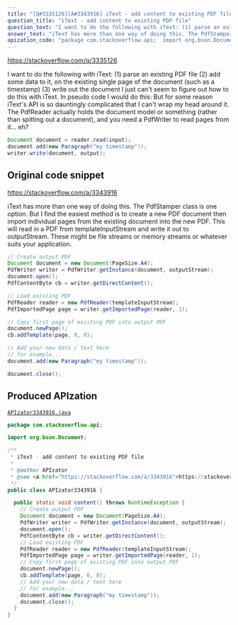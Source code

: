 ```yaml
---
title: "[Q#3335126][A#3343916] iText - add content to existing PDF file"
question_title: "iText - add content to existing PDF file"
question_text: "I want to do the following with iText: (1) parse an existing PDF file (2) add some data to it, on the existing single page of the document (such as a timestamp) (3) write out the document I just can't seem to figure out how to do this with iText. In pseudo code I would do this: But for some reason iText's API is so dauntingly complicated that I can't wrap my head around it. The PdfReader actually holds the document model or something (rather than spitting out a document), and you need a PdfWriter to read pages from it... eh?"
answer_text: "iText has more than one way of doing this. The PdfStamper class is one option. But I find the easiest method is to create a new PDF document then import individual pages from the existing document into the new PDF. This will read in a PDF from templateInputStream and write it out to outputStream. These might be file streams or memory streams or whatever suits your application."
apization_code: "package com.stackoverflow.api;  import org.bson.Document;  /**  * iText - add content to existing PDF file  *  * @author APIzator  * @see <a href=\"https://stackoverflow.com/a/3343916\">https://stackoverflow.com/a/3343916</a>  */ public class APIzator3343916 {    public static void content() throws RuntimeException {     // Create output PDF     Document document = new Document(PageSize.A4);     PdfWriter writer = PdfWriter.getInstance(document, outputStream);     document.open();     PdfContentByte cb = writer.getDirectContent();     // Load existing PDF     PdfReader reader = new PdfReader(templateInputStream);     PdfImportedPage page = writer.getImportedPage(reader, 1);     // Copy first page of existing PDF into output PDF     document.newPage();     cb.addTemplate(page, 0, 0);     // Add your new data / text here     // for example...     document.add(new Paragraph(\"my timestamp\"));     document.close();   } }"
---
```


https://stackoverflow.com/q/3335126

I want to do the following with iText:
(1) parse an existing PDF file
(2) add some data to it, on the existing single page of the document (such as a timestamp)
(3) write out the document
I just can&#x27;t seem to figure out how to do this with iText. In pseudo code I would do this:
But for some reason iText&#x27;s API is so dauntingly complicated that I can&#x27;t wrap my head around it. The PdfReader actually holds the document model or something (rather than spitting out a document), and you need a PdfWriter to read pages from it... eh?


```java
Document document = reader.read(input);
document.add(new Paragraph("my timestamp"));
writer.write(document, output);
```


## Original code snippet

https://stackoverflow.com/a/3343916

iText has more than one way of doing this. The PdfStamper class is one option. But I find the easiest method is to create a new PDF document then import individual pages from the existing document into the new PDF.
This will read in a PDF from templateInputStream and write it out to outputStream. These might be file streams or memory streams or whatever suits your application.

```java
// Create output PDF
Document document = new Document(PageSize.A4);
PdfWriter writer = PdfWriter.getInstance(document, outputStream);
document.open();
PdfContentByte cb = writer.getDirectContent();

// Load existing PDF
PdfReader reader = new PdfReader(templateInputStream);
PdfImportedPage page = writer.getImportedPage(reader, 1); 

// Copy first page of existing PDF into output PDF
document.newPage();
cb.addTemplate(page, 0, 0);

// Add your new data / text here
// for example...
document.add(new Paragraph("my timestamp")); 

document.close();
```

## Produced APIzation

[`APIzator3343916.java`](https://github.com/pasqualesalza/apization-temp-data/raw/master/apizations/java/APIzator3343916.java)

```java
package com.stackoverflow.api;

import org.bson.Document;

/**
 * iText - add content to existing PDF file
 *
 * @author APIzator
 * @see <a href="https://stackoverflow.com/a/3343916">https://stackoverflow.com/a/3343916</a>
 */
public class APIzator3343916 {

  public static void content() throws RuntimeException {
    // Create output PDF
    Document document = new Document(PageSize.A4);
    PdfWriter writer = PdfWriter.getInstance(document, outputStream);
    document.open();
    PdfContentByte cb = writer.getDirectContent();
    // Load existing PDF
    PdfReader reader = new PdfReader(templateInputStream);
    PdfImportedPage page = writer.getImportedPage(reader, 1);
    // Copy first page of existing PDF into output PDF
    document.newPage();
    cb.addTemplate(page, 0, 0);
    // Add your new data / text here
    // for example...
    document.add(new Paragraph("my timestamp"));
    document.close();
  }
}

```